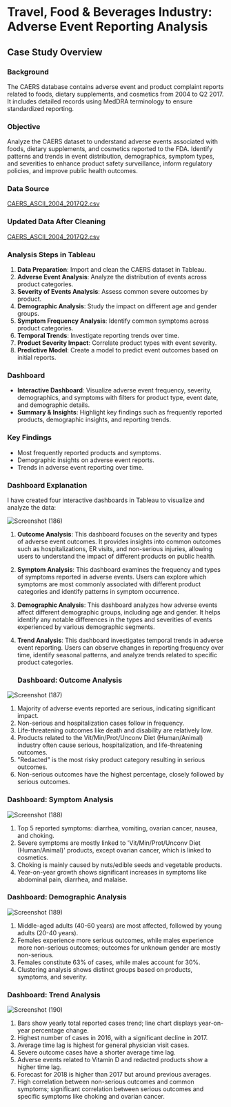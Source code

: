 # Travel, Food & Beverages Industry: Adverse Event Reporting Analysis

## Case Study Overview

### **Background**
The CAERS database contains adverse event and product complaint reports related to foods, dietary supplements, and cosmetics from 2004 to Q2 2017. It includes detailed records using MedDRA terminology to ensure standardized reporting.

### **Objective**
Analyze the CAERS dataset to understand adverse events associated with foods, dietary supplements, and cosmetics reported to the FDA. Identify patterns and trends in event distribution, demographics, symptom types, and severities to enhance product safety surveillance, inform regulatory policies, and improve public health outcomes.

### **Data Source**
[CAERS_ASCII_2004_2017Q2.csv](https://drive.google.com/file/d/1KlKIEL4e68XekgMe-rLqlR_JxuYwYQyQ/view?usp=sharing)

### **Updated Data After Cleaning**
[CAERS_ASCII_2004_2017Q2.csv](https://drive.google.com/file/d/1KlKIEL4e68XekgMe-rLqlR_JxuYwYQyQ/view)



### **Analysis Steps in Tableau**
1. **Data Preparation**: Import and clean the CAERS dataset in Tableau.
2. **Adverse Event Analysis**: Analyze the distribution of events across product categories.
3. **Severity of Events Analysis**: Assess common severe outcomes by product.
4. **Demographic Analysis**: Study the impact on different age and gender groups.
5. **Symptom Frequency Analysis**: Identify common symptoms across product categories.
6. **Temporal Trends**: Investigate reporting trends over time.
7. **Product Severity Impact**: Correlate product types with event severity.
8. **Predictive Model**: Create a model to predict event outcomes based on initial reports.

### **Dashboard**
- **Interactive Dashboard**: Visualize adverse event frequency, severity, demographics, and symptoms with filters for product type, event date, and demographic details.
- **Summary & Insights**: Highlight key findings such as frequently reported products, demographic insights, and reporting trends.

### **Key Findings**
- Most frequently reported products and symptoms.
- Demographic insights on adverse event reports.
- Trends in adverse event reporting over time.


### **Dashboard Explanation**
I have created four interactive dashboards in Tableau to visualize and analyze the data:

![Screenshot (186)](https://github.com/Ghanshyam9829/Travel-Food-Beverages-Industry/assets/125486967/d2de5672-38b2-48a9-a735-b8036fa5417a)


1. **Outcome Analysis**: This dashboard focuses on the severity and types of adverse event outcomes. It provides insights into common outcomes such as hospitalizations, ER visits, and non-serious injuries, allowing users to understand the impact of different products on public health.

2. **Symptom Analysis**: This dashboard examines the frequency and types of symptoms reported in adverse events. Users can explore which symptoms are most commonly associated with different product categories and identify patterns in symptom occurrence.

3. **Demographic Analysis**: This dashboard analyzes how adverse events affect different demographic groups, including age and gender. It helps identify any notable differences in the types and severities of events experienced by various demographic segments.

4. **Trend Analysis**: This dashboard investigates temporal trends in adverse event reporting. Users can observe changes in reporting frequency over time, identify seasonal patterns, and analyze trends related to specific product categories.

   ### **Dashboard: Outcome Analysis**

![Screenshot (187)](https://github.com/Ghanshyam9829/Travel-Food-Beverages-Industry/assets/125486967/fc04361f-d5c5-41ea-be07-fa36919c417c)


1. Majority of adverse events reported are serious, indicating significant impact.
2. Non-serious and hospitalization cases follow in frequency.
3. Life-threatening outcomes like death and disability are relatively low.
4. Products related to the Vit/Min/Prot/Unconv Diet (Human/Animal) industry often cause serious, hospitalization, and life-threatening outcomes.
5. "Redacted" is the most risky product category resulting in serious outcomes.
6. Non-serious outcomes have the highest percentage, closely followed by serious outcomes.

### **Dashboard: Symptom Analysis**
![Screenshot (188)](https://github.com/Ghanshyam9829/Travel-Food-Beverages-Industry/assets/125486967/51d00f5d-580f-47d8-813f-ffa26f8ac481)

1. Top 5 reported symptoms: diarrhea, vomiting, ovarian cancer, nausea, and choking.
2. Severe symptoms are mostly linked to 'Vit/Min/Prot/Unconv Diet (Human/Animal)' products, except ovarian cancer, which is linked to cosmetics.
3. Choking is mainly caused by nuts/edible seeds and vegetable products.
4. Year-on-year growth shows significant increases in symptoms like abdominal pain, diarrhea, and malaise.

### **Dashboard: Demographic Analysis**
![Screenshot (189)](https://github.com/Ghanshyam9829/Travel-Food-Beverages-Industry/assets/125486967/d62dec43-0f7d-44e9-911d-a1066429c0d1)


1. Middle-aged adults (40-60 years) are most affected, followed by young adults (20-40 years).
2. Females experience more serious outcomes, while males experience more non-serious outcomes; outcomes for unknown gender are mostly non-serious.
3. Females constitute 63% of cases, while males account for 30%.
4. Clustering analysis shows distinct groups based on products, symptoms, and severity.

### **Dashboard: Trend Analysis**
![Screenshot (190)](https://github.com/Ghanshyam9829/Travel-Food-Beverages-Industry/assets/125486967/3153d25a-15ef-4fcd-9956-dc4710f16931)

1. Bars show yearly total reported cases trend; line chart displays year-on-year percentage change.
2. Highest number of cases in 2016, with a significant decline in 2017.
3. Average time lag is highest for general physician visit cases.
4. Severe outcome cases have a shorter average time lag.
5. Adverse events related to Vitamin D and redacted products show a higher time lag.
6. Forecast for 2018 is higher than 2017 but around previous averages.
7. High correlation between non-serious outcomes and common symptoms; significant correlation between serious outcomes and specific symptoms like choking and ovarian cancer.
